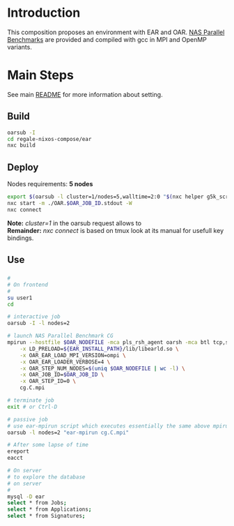 # Introduction

This composition proposes an environment with EAR and OAR. [NAS Parallel Benchmarks](https://www.nas.nasa.gov/software/npb.html) are provided and compiled with gcc in MPI and OpenMP variants.

# Main Steps
See main [README](../README.md) for more information about setting.

## Build
```bash
oarsub -I
cd regale-nixos-compose/ear
nxc build
```

## Deploy
Nodes requirements: **5 nodes**
```bash
export $(oarsub -l cluster=1/nodes=5,walltime=2:0 "$(nxc helper g5k_script) 2h" | grep OAR_JOB_ID)
nxc start -m ./OAR.$OAR_JOB_ID.stdout -W
nxc connect
```
**Note:** *cluster=1* in the oarsub request allows to   
**Remainder:** *nxc connect* is based on tmux look at its manual for usefull key bindings.

## Use
### 
```bash
#
# On frontend
#
su user1
cd

# interactive job
oarsub -I -l nodes=2

# launch NAS Parallel Benchmark CG
mpirun --hostfile $OAR_NODEFILE -mca pls_rsh_agent oarsh -mca btl tcp,self \
    -x LD_PRELOAD=${EAR_INSTALL_PATH}/lib/libearld.so \
    -x OAR_EAR_LOAD_MPI_VERSION=ompi \
    -x OAR_EAR_LOADER_VERBOSE=4 \
    -x OAR_STEP_NUM_NODES=$(uniq $OAR_NODEFILE | wc -l) \
    -x OAR_JOB_ID=$OAR_JOB_ID \
    -x OAR_STEP_ID=0 \
    cg.C.mpi

# terminate job
exit # or Ctrl-D

# passive job
# use ear-mpirun script which executes essentially the same above mpirun command
oarsub -l nodes=2 "ear-mpirun cg.C.mpi"

# After some lapse of time
ereport
eacct

# On server
# to explore the database
# on server
#
mysql -D ear
select * from Jobs;
select * from Applications;
select * from Signatures;
```
